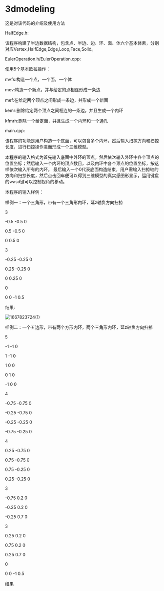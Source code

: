 # 3dmodeling
这是对该代码的介绍及使用方法

HalfEdge.h:

该程序构建了半边数据结构，包含点、半边、边、环、面、体六个基本体素，分别对应Vertex,HalfEdge,Edge,Loop,Face,Solid。

EulerOperation.h/EulerOperation.cpp:

使用5个基本欧拉操作：

mvfs:构造一个点，一个面，一个体

mev:构造一个新点，并与给定的点相连形成一条边

mef:在给定两个顶点之间形成一条边，并形成一个新面

kemr:删除给定两个顶点之间相连的一条边，并且生成一个内环

kfmrh:删除一个给定面，并且生成一个内环和一个通孔

main.cpp:

该程序的功能是用户构造一个底面，可以包含多个内环，然后输入扫掠方向和扫掠长度，进行扫掠操作进而形成一个三维模型。

本程序的输入格式为首先输入底面中外环的顶点，然后依次输入外环中各个顶点的位置坐标；然后输入一个内环的顶点数目，以及内环中各个顶点的位置坐标，按这样依次输入所有的内环。
最后输入一个0代表底面构造结束，用户需输入扫掠轴的方向和扫掠长度，然后点击回车便可以得到三维模型的真实感图形显示，运用键盘的wasd键可以控制视角的移动。

本程序的输入样例：

样例一：一个三角形，带有一个三角形内环，延z轴负方向扫掠

3

-0.5 -0.5 0

0.5 -0.5 0

0 0.5 0

3

-0.25 -0.25 0

0.25 -0.25 0

0 0.25 0

0

0 0 -1 0.5

结果:

![1667823724(1)](https://user-images.githubusercontent.com/75791396/200309321-fa43965f-a777-44bb-ba80-7f9d0d171fa2.png)


样例二：一个五边形，带有两个方形内环，两个三角形内环，延z轴负方向扫掠

5

-1 -1 0

1 -1 0

1 0 0

0 1 0

-1 0 0

4

-0.75 -0.75 0

-0.25 -0.75 0

-0.25 -0.25 0

-0.75 -0.25 0

4

0.25 -0.75 0

0.75 -0.75 0

0.75 -0.25 0

0.25 -0.25 0

3

-0.75 0.2 0

-0.25 0.2 0

-0.25 0.7 0

3

0.25 0.2 0

0.75 0.2 0

0.25 0.7 0

0

0 0 -1 0.5

结果
